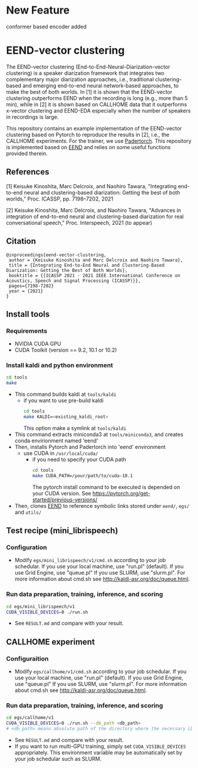 # New Feature
conformer based encoder added
# EEND-vector clustering

The EEND-vector clustering (End-to-End-Neural-Diarization-vector clustering) is a speaker diarization framework that integrates two complementary major diarization approaches, i.e., traditional clustering-based and emerging end-to-end neural network-based approaches, to make the best of both worlds. In [1] it is shown that the EEND-vector clustering outperforms EEND when the recording is long (e.g., more than 5 min), while in [2] it is shown based on CALLHOME data that it outperforms x-vector clustering and EEND-EDA especially when the number of speakers in recordings is large.

This repository contains an example implementation of the EEND-vector clustering based on Pytorch to reproduce the results in [2], i.e., the CALLHOME experiments. For the trainer, we use [Padertorch](https://github.com/fgnt/padertorch). This repository is implemented based on [EEND](https://github.com/hitachi-speech/EEND) and relies on some useful functions provided therein.
 

## References
[1] Keisuke Kinoshita, Marc Delcroix, and Naohiro Tawara, "Integrating end-to-end neural and clustering-based diarization: Getting the best of both worlds," Proc. ICASSP, pp. 7198–7202, 2021

[2] Keisuke Kinoshita, Marc Delcroix, and Naohiro Tawara, "Advances in integration of end-to-end neural and clustering-based diarization for real conversational speech," Proc. Interspeech, 2021 (to appear)

## Citation
```
@inproceedings{eend-vector-clustering,
 author = {Keisuke Kinoshita and Marc Delcroix and Naohiro Tawara},
 title = {Integrating End-to-End Neural and Clustering-Based Diarization: Getting the Best of Both Worlds},
 booktitle = {{ICASSP 2021 - 2021 IEEE International Conference on Acoustics, Speech and Signal Processing (ICASSP)}},
 pages={7198-7202}
 year = {2021}
}
```

## Install tools
### Requirements
 - NVIDIA CUDA GPU
 - CUDA Toolkit (version == 9.2, 10.1 or 10.2)

### Install kaldi and python environment
```bash
cd tools
make
```
- This command builds kaldi at `tools/kaldi`
  - if you want to use pre-build kaldi
    ```bash
    cd tools
    make KALDI=<existing_kaldi_root>
    ```
    This option make a symlink at `tools/kaldi`
- This command extracts miniconda3 at `tools/miniconda3`, and creates conda envirionment named 'eend'
- Then, installs Pytorch and Padertorch into 'eend' environment
  - use CUDA in `/usr/local/cuda/`
    - if you need to specify your CUDA path
      ```bash
      cd tools
      make CUDA_PATH=/your/path/to/cuda-10.1
      ```
      The pytorch install command to be executed is depended on your CUDA version.
      See https://pytorch.org/get-started/previous-versions/
- Then, clones [EEND](https://github.com/hitachi-speech/EEND) to reference symbolic links stored under `eend/`, `egs/` and `utils/`

## Test recipe (mini_librispeech)
### Configuration
- Modify `egs/mini_librispeech/v1/cmd.sh` according to your job schedular.
If you use your local machine, use "run.pl" (default).
If you use Grid Engine, use "queue.pl"
If you use SLURM, use "slurm.pl".
For more information about cmd.sh see http://kaldi-asr.org/doc/queue.html.
### Run data preparation, training, inference, and scoring
```bash
cd egs/mini_librispeech/v1
CUDA_VISIBLE_DEVICES=0 ./run.sh
```
- See `RESULT.md` and compare with your result.

## CALLHOME experiment
### Configuraition
- Modify `egs/callhome/v1/cmd.sh` according to your job schedular.
If you use your local machine, use "run.pl" (default).
If you use Grid Engine, use "queue.pl"
If you use SLURM, use "slurm.pl".
For more information about cmd.sh see http://kaldi-asr.org/doc/queue.html.
### Run data preparation, training, inference, and scoring
```bash
cd egs/callhome/v1
CUDA_VISIBLE_DEVICES=0 ./run.sh --db_path <db_path>
# <db_path> means absolute path of the directory where the necessary LDC corpora are stored.
```
- See `RESULT.md` and compare with your result.
- If you want to run multi-GPU training, simply set `CUDA_VISIBLE_DEVICES` appropriately. This environment variable may be automatically set by your job schedular such as SLURM.

